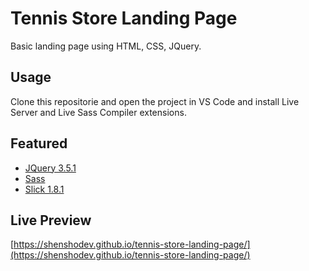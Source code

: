 # Tennis Store Landing Page
Basic landing page using HTML, CSS, JQuery.

## Usage
Clone this repositorie and open the project in VS Code and install Live Server and Live Sass Compiler extensions.

## Featured

 - [JQuery 3.5.1](https://blog.jquery.com/)
 - [Sass](https://sass-lang.com/)
 - [Slick 1.8.1](https://kenwheeler.github.io/slick/)

## Live Preview
[https://shenshodev.github.io/tennis-store-landing-page/](https://shenshodev.github.io/tennis-store-landing-page/)